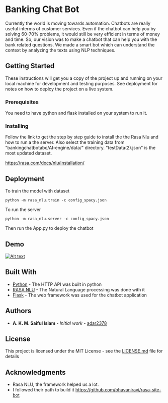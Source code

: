 # Banking Chat Bot
Currently the world is moving towards automation. Chatbots are really useful interms of customer services. Even if the chatbot can help you by solving 60-70% problems, it would still be very efficient in terms of money and time. So, our vision was to make a chatbot that can help you with the bank related questions. We made a smart bot which can understand the context by analyzing the texts using NLP techniques.

## Getting Started

These instructions will get you a copy of the project up and running on your local machine for development and testing purposes. See deployment for notes on how to deploy the project on a live system.

### Prerequisites

You need to have python and flask installed on your system to run it.

### Installing

Follow the link to get the step by step guide to install the the Rasa Nlu and how to run a the server. 
Also select the training data from  "bankingchatbotabc/AI-engine/data/" directory. "testData(2).json" is the most updated dataset.

https://rasa.com/docs/nlu/installation/

## Deployment

To train the model with dataset

```
python -m rasa_nlu.train -c config_spacy.json
```
To run the server

```
python -m rasa_nlu.server -c config_spacy.json
```

Then run the App.py to deploy the chatbot

## Demo

[![Alt text](https://img.youtube.com/vi/QRa4cQv-xoQ/0.jpg)](https://www.youtube.com/watch?v=QRa4cQv-xoQ)

## Built With

* [Python](https://www.python.org/) - The HTTP API was built in python
* [RASA NLU](https://rasa.com/docs/nlu/) - The Natural Language processing was done with it
* [Flask](http://flask.pocoo.org/) - The web framework was used for the chatbot application


## Authors

* **A. K. M. Saiful Islam** - *Initial work* - [adar2378](https://github.com/adar2378)


## License

This project is licensed under the MIT License - see the [LICENSE.md](LICENSE.md) file for details

## Acknowledgments

* Rasa NLU, the framework helped us a lot.
* I followed their path to build it https://github.com/bhavaniravi/rasa-site-bot
